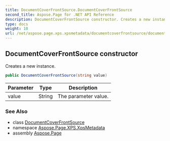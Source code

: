 ```yaml
---
title: DocumentCoverFrontSource.DocumentCoverFrontSource
second_title: Aspose.Page for .NET API Reference
description: DocumentCoverFrontSource constructor. Creates a new instance
type: docs
weight: 10
url: /net/aspose.page.xps.xpsmetadata/documentcoverfrontsource/documentcoverfrontsource/
---
```

## DocumentCoverFrontSource constructor

Creates a new instance.

```csharp
public DocumentCoverFrontSource(string value)
```

| Parameter | Type | Description |
| --- | --- | --- |
| value | String | The parameter value. |

### See Also

* class [DocumentCoverFrontSource](../)
* namespace [Aspose.Page.XPS.XpsMetadata](../../documentcoverfrontsource/)
* assembly [Aspose.Page](../../../)


